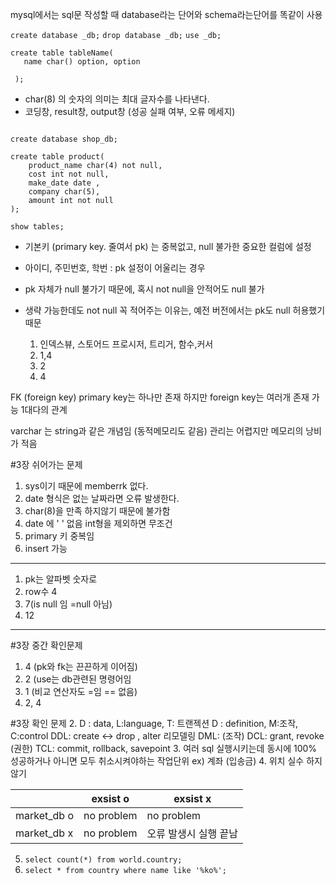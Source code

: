 mysql에서는 sql문 작성할 때 database라는 단어와 schema라는단어를 똑같이 사용

`create database _db;`
`drop database _db;`
`use _db;`
```
create table tableName(
   name char() option, option
 
 );
```



- char(8) 의 숫자의 의미는 최대 글자수를 나타낸다.
- 코딩창, result창, output창 (성공 실패 여부, 오류 메세지)

```

create database shop_db;

create table product(
	product_name char(4) not null,
    cost int not null,
    make_date date ,
    company char(5),
    amount int not null
);

show tables;
```


- 기본키 (primary key. 줄여서 pk) 는 중복없고, null 불가한 중요한 컬럼에 설정
- 아이디, 주민번호, 학번 : pk 설정이 어울리는 경우
- pk 자체가 null 불가기 때문에, 혹시 not null을 안적어도 null 불가
- 생략 가능한데도 not null 꼭 적어주는 이유는, 예전 버전에서는 pk도 null 허용했기 때문

	1. 인덱스뷰, 스토어드 프로시저, 트리거, 함수,커서
	2. 1,4
	3. 2
	4. 4

FK (foreign key)
primary key는 하나만 존재 하지만 foreign key는 여러개 존재 가능 1대다의 관계

varchar 는 string과 같은 개념임 (동적메모리도 같음) 관리는 어렵지만 메모리의 낭비가 적음

#3장 쉬어가는 문제
1) sys이기 때문에 memberrk 없다.
2) date 형식은 없는 날짜라면 오류 발생한다.
3) char(8)을 만족 하지않기 때문에 불가함
4) date 에 ' ' 없음 int형을 제외하면 무조건
5) primary 키 중복임
6) insert 가능
---
1) pk는 알파벳 숫자로
2) row수 4
3) 7(is null 임 =null 아님)
4) 12
---
#3장 중간 확인문제
1. 4 (pk와 fk는 끈끈하게 이어짐)
2. 2 (use는 db관련된 명령어임
3. 1 (비교 연산자도 =임 == 없음)
4. 2, 4


#3장 확인 문제
2. 
	D : data, L:language, T: 트랜젝션
	D : definition, M:조작, C:control
	DDL: create <-> drop , alter 리모델링
	DML: (조작)
	DCL: grant, revoke (권한)
	TCL: commit, rollback, savepoint
3.  여러 sql 실행시키는데 동시에 100% 성공하거나 아니면 모두 취소시켜야하는 작업단위 ex) 계좌 (입송금)
4. 위치 실수 하지않기

|             | exsist o   | exsist x     |
| ----------- | ---------- | ------------ |
| market_db o | no problem | no problem   |
| market_db x | no problem | 오류 발생시 실행 끝남 |
5. `select count(*) from world.country; `
6. `select * from country where name like '%ko%';`


